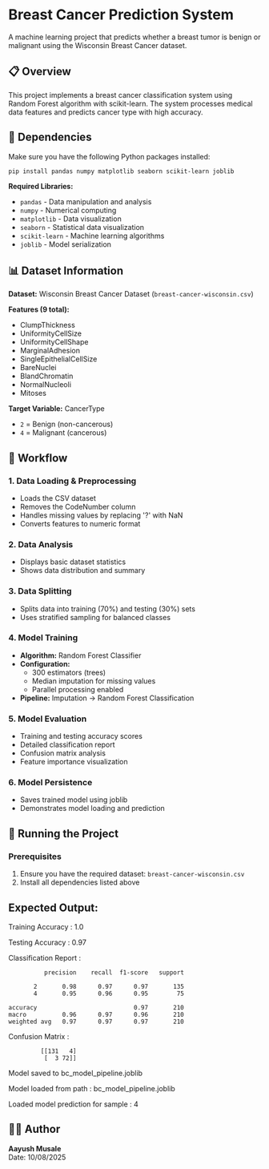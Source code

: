 # Breast Cancer Prediction System

A machine learning project that predicts whether a breast tumor is benign or malignant using the Wisconsin Breast Cancer dataset.

## 📋 Overview

This project implements a breast cancer classification system using Random Forest algorithm with scikit-learn. The system processes medical data features and predicts cancer type with high accuracy.

## 🔧 Dependencies

Make sure you have the following Python packages installed:

```bash
pip install pandas numpy matplotlib seaborn scikit-learn joblib
```

**Required Libraries:**
- `pandas` - Data manipulation and analysis
- `numpy` - Numerical computing
- `matplotlib` - Data visualization
- `seaborn` - Statistical data visualization
- `scikit-learn` - Machine learning algorithms
- `joblib` - Model serialization

## 📊 Dataset Information

**Dataset:** Wisconsin Breast Cancer Dataset (`breast-cancer-wisconsin.csv`)

**Features (9 total):**
- ClumpThickness
- UniformityCellSize
- UniformityCellShape
- MarginalAdhesion
- SingleEpithelialCellSize
- BareNuclei
- BlandChromatin
- NormalNucleoli
- Mitoses

**Target Variable:** CancerType
- `2` = Benign (non-cancerous)
- `4` = Malignant (cancerous)

## 🔄 Workflow

### 1. Data Loading & Preprocessing
- Loads the CSV dataset
- Removes the CodeNumber column
- Handles missing values by replacing '?' with NaN
- Converts features to numeric format

### 2. Data Analysis
- Displays basic dataset statistics
- Shows data distribution and summary

### 3. Data Splitting
- Splits data into training (70%) and testing (30%) sets
- Uses stratified sampling for balanced classes

### 4. Model Training
- **Algorithm:** Random Forest Classifier
- **Configuration:**
  - 300 estimators (trees)
  - Median imputation for missing values
  - Parallel processing enabled
- **Pipeline:** Imputation → Random Forest Classification

### 5. Model Evaluation
- Training and testing accuracy scores
- Detailed classification report
- Confusion matrix analysis
- Feature importance visualization

### 6. Model Persistence
- Saves trained model using joblib
- Demonstrates model loading and prediction

## 🚀 Running the Project

### Prerequisites
1. Ensure you have the required dataset: `breast-cancer-wisconsin.csv`
2. Install all dependencies listed above

## Expected Output:
Training Accuracy : 1.0

Testing Accuracy : 0.97

Classification Report :

              precision    recall  f1-score   support

           2       0.98      0.97      0.97       135
           4       0.95      0.96      0.95        75

    accuracy                           0.97       210
    macro          0.96      0.97      0.96       210
    weighted avg   0.97      0.97      0.97       210

Confusion Matrix :

             [[131   4]
              [  3 72]]
 
Model saved to bc_model_pipeline.joblib

Model loaded from path : bc_model_pipeline.joblib

Loaded model prediction for sample : 4



## 👨‍💻 Author

**Aayush Musale**  
Date: 10/08/2025
